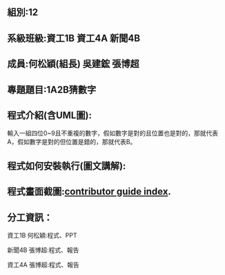 ## 組別:12

## 系級班級:資工1B  資工4A  新聞4B

## 成員:何松穎(組長)  吳建鋐  張博超

## 專題題目:1A2B猜數字

## 程式介紹(含UML圖):

輸入一組四位0~9且不重複的數字，假如數字是對的且位置也是對的，那就代表A，假如數字是對的但位置是錯的，那就代表B。

## 程式如何安裝執行(圖文講解):

## 程式畫面截圖:[contributor guide index]([程式畫面截圖](https://github.com/B2230017/game/tree/cff8024c16cfe86a3f32b73aecad7e69e4e7d1da/%E7%A8%8B%E5%BC%8F%E7%95%AB%E9%9D%A2%E6%88%AA%E5%9C%96)).

## 分工資訊：

資工1B 何松穎:程式、PPT

新聞4B 張博超:程式、報告

資工4A 張博超:程式、報告
